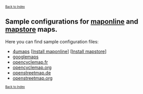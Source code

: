 <small><small>[Back to Index](../../../index.md)</small></small>

## Sample configurations for [maponline](../MapOnline/maponline.md) and [mapstore](../MapStore/mapstore.md) maps.

Here you can find sample configuration files:

- [4umaps](./4umaps/config.xml)  \[[Install maponline](mgmap-install://mg4gh.github.io/MGMapViewer/Features/MainMapFeatures/SampleConfig/4umaps/4umaps-maponline.zip)\]  \[[Install mapstore](mgmap-install://mg4gh.github.io/MGMapViewer/Features/MainMapFeatures/SampleConfig/4umaps/4umaps-mapstores.zip)\]
- [googlemaps](./googlemaps/config.xml)
- [opencyclemap.fr](./opencyclemap.fr/config.xml)
- [opencyclemap.org](./opencyclemap.org/config.xml)
- [openstreetmap.de](./openstreetmap.de/config.xml)
- [openstreetmap.org](./openstreetmap.org/config.xml)



<small><small>[Back to Index](../../../index.md)</small></small>